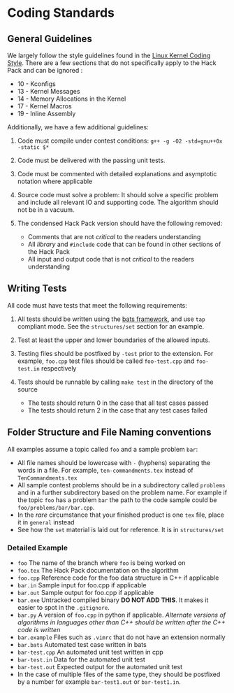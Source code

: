 # Coding Standards

## General Guidelines

We largely follow the style guidelines found in the [Linux Kernel Coding
Style][Linux].  There are a few sections that do not specifically apply to the
Hack Pack and can be ignored : 

-	10 - Kconfigs
-	13 - Kernel Messages
-   14 - Memory Allocations in the Kernel
-   17 - Kernel Macros
-   19 - Inline Assembly

Additionally, we have a few additional guidelines:


1.  Code must compile under contest conditions: `g++ -g -O2 -std=gnu++0x -static $*`
2.  Code must be delivered with the passing unit tests.
3.  Code must be commented with detailed explanations and asymptotic notation
    where applicable
4.  Source code must solve a problem:  It should solve a specific problem and
    include all relevant IO and supporting code.  The algorithm should not be in
    a vacuum.
5.  The condensed Hack Pack version should have the following removed:

    -   Comments that are not _critical_ to the readers understanding
    -   All _library_ and `#include` code that can be found in other sections of the Hack Pack
    -   All input and output code that is not _critical_ to the readers
        understanding

## Writing Tests

All code must have tests that meet the following requirements:

1.	All tests should be written using the [bats framework][bats], and use `tap`
	compliant mode. See the `structures/set` section for an example.
2.  Test at least the upper and lower boundaries of the allowed inputs.
3.  Testing files should be postfixed by `-test` prior to the extension.  For
    example,  `foo.cpp` test files should be called `foo-test.cpp` and
    `foo-test.in` respectively
4.  Tests should be runnable by calling `make test` in the directory of the source

    +   The tests should return 0 in the case that all test cases passed
    +   The tests should return 2 in the case that any test cases failed

## Folder Structure and File Naming conventions

All examples assume a topic called `foo` and a sample problem `bar`:

+	All file names should be lowercase with `-` (hyphens) separating the words
	in a file.  For example, `ten-commandments.tex` instead of `TenCommandments.tex`
+	All sample contest problems should be in a subdirectory called `problems`
	and in a further subdirectory based on the problem name.  For example if the
	topic `foo` has a problem `bar` the path to the code sample could be `foo/problems/bar/bar.cpp`.
+	In the _rare_ circumstance that your finished product is one `tex` file,
	place it in `general` instead
+	See how the `set` material is laid out for reference.  It is in
	`structures/set`

### Detailed Example

+	`foo` The name of the branch where `foo` is being worked on
+	`foo.tex` The Hack Pack documentation on the algorithm
+	`foo.cpp` Reference code for the foo data structure in C++ if applicable
+	`bar.in`  Sample input for foo.cpp if applicable
+	`bar.out` Sample output for foo.cpp if applicable
+	`bar.exe` Untracked compiled binary __DO NOT ADD THIS__.  It makes it
	easier to spot in the `.gitignore`.
+	`bar.py`  A version of `foo.cpp` in python if applicable. _Alternate
	versions of algorithms in languages other than C++ should be written after
	the C++ code is written_
+	`bar.example` Files such as `.vimrc` that do not have an extension normally
+	`bar.bats` Automated test case written in bats
+	`bar-test.cpp` An automated unit test written in cpp
+	`bar-test.in`  Data for the automated unit test
+	`bar-test.out` Expected output for the automated unit test
+	In the case of multiple files of the same type, they should be postfixed by a
	number for example `bar-test1.out` or `bar-test1.in`.

[Linux]: https://www.kernel.org/doc/Documentation/CodingStyle
[bats]: https://github.com/sstephenson/bats
